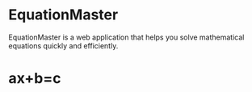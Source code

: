 # EquationMaster

EquationMaster is a web application that helps you solve mathematical equations quickly and efficiently.


# ax+b=c
